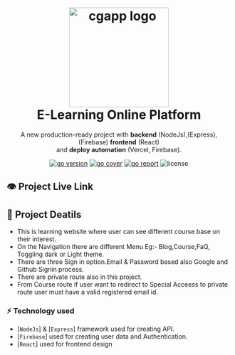 <h1 align="center">
  <img alt="cgapp logo" src="https://raw.githubusercontent.com/create-go-app/cli/master/.github/images/cgapp_logo%402x.png" width="224px"/><br/>
E-Learning Online Platform</h1>
<p align="center"> A new production-ready project with <b>backend</b> (NodeJs),(Express),(Firebase) <b>frontend</b> (React)<br/>and <b>deploy automation</b> (Vercel, Firebase).</p>

<p align="center"><a href="https://pkg.go.dev/github.com/create-react-app/cli/v3?tab=doc" 
target="_blank"><img src="https://img.shields.io/badge/Go-1.17+-00ADD8?style=for-the-badge&logo=go" alt="go version" /></a>&nbsp;<a href="https://gocover.io/github.com/create-go-app/cli/pkg/cgapp" target="_blank"><img src="https://img.shields.io/badge/Go_Cover-88.3%25-success?style=for-the-badge&logo=none" alt="go cover" /></a>&nbsp;<a href="https://goreportcard.com/report/github.com/create-go-app/cli" target="_blank"><img src="https://img.shields.io/badge/Go_report-A+-success?style=for-the-badge&logo=none" alt="go report" /></a>&nbsp;<img src="https://img.shields.io/badge/license-apache_2.0-red?style=for-the-badge&logo=none" alt="license" /></p>

## 👁️ Project Live Link

## 📝 Project Deatils

- This is learning website where user can see different course base on their interest.
- On the Navigation there are different Menu Eg:- Blog,Course,FaQ, Toggling dark or Light theme.
- There are three Sign in option.Email & Password based also Google and Github Signin process.
- There are private route also in this project.
- From Course route if user want to redirect to Special Acceess to private route user must have a valid registered email id.

### ⚡️ Technology used

- [`NodeJs`] & [`Express`] framework used for creating API.
- [`Firebase`] used for creating user data and Authentication.
- [`React`] used for frontend design

